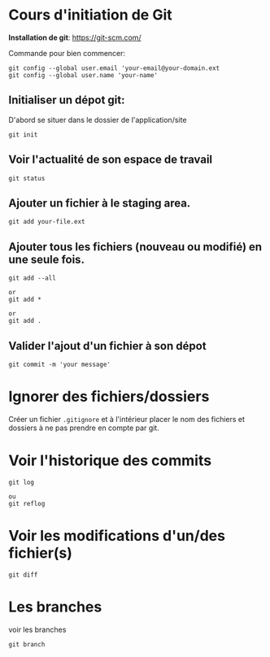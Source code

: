 # Cours d'initiation de Git

**Installation de git**: https://git-scm.com/

Commande pour bien commencer:

```git
git config --global user.email 'your-email@your-domain.ext
git config --global user.name 'your-name'
```

## Initialiser un dépot git:

D'abord se situer dans le dossier de l'application/site

```git
git init
```

## Voir l'actualité de son espace de travail

```git
git status
```

## Ajouter un fichier à le staging area.

```git
git add your-file.ext
```

## Ajouter tous les fichiers (nouveau ou modifié) en une seule fois.

```git
git add --all

or
git add *

or
git add .
```

## Valider l'ajout d'un fichier à son dépot

```git
git commit -m 'your message'
```

# Ignorer des fichiers/dossiers

Créer un fichier `.gitignore` et à l'intérieur placer le nom des fichiers et dossiers à ne pas prendre en compte par git.

# Voir l'historique des commits

```git
git log

ou
git reflog
```

# Voir les modifications d'un/des fichier(s)

```git
git diff
```

# Les branches

voir les branches

```git
git branch
```